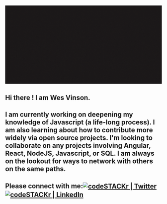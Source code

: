 ![Banner](banner.gif)

## Hi there !  **I am Wes Vinson.**  

## I am currently working on deepening my knowledge of Javascript (a life-long process).  I am also learning about how to contribute more widely via open source projects.  I'm looking to **collaborate** on any projects involving Angular, React, NodeJS, Javascript, or SQL.  I am always on the lookout for ways to **network** with others on the same paths.  

## Please **connect with me**:[<img align="center" alt="codeSTACKr | Twitter" width="22px" src="https://cdn.jsdelivr.net/npm/simple-icons@v3/icons/twitter.svg" />](https://twitter.com/Wesley_Vinson38)[<img align="center" alt="codeSTACKr | LinkedIn" width="22px" src="https://cdn.jsdelivr.net/npm/simple-icons@v3/icons/linkedin.svg" />](https://www.linkedin.com/in/wesley-vinson-edd/)


<!-- **wvinson43/wvinson43** is a ✨ _special_ ✨ repository because its `README.md` (this file) appears on your GitHub profile.

Here are some ideas to get you started:

- 🔭 I’m currently working on ...
- 🌱 I’m currently learning ...
- 👯 I’m looking to collaborate on ...
- 🤔 I’m looking for help with ...
- 💬 Ask me about ...
- 📫 How to reach me: ...
- 😄 Pronouns: ...
- ⚡ Fun fact: ...
-->
